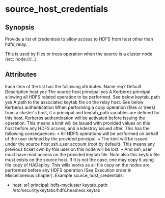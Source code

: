 # source_host_credentials

## Synopsis

Provide a list of credentials to allow access to HDFS from host other than hdfs_relay.

This is used by files or trees operation when the source is a cluster node (src: node:///...)

## Attributes

Each item of the list has the following attributes:
Name	req?	Default	Description
host	yes		The source host
principal	yes		A Kerberos principal allowing all HDFS related operation to be performed. See below
keytab_path	yes		A path to the associated keytab file on the relay host. See below
Kerberos authentication
When performing a copy operation (files or trees) from a cluster's host, if a principal and keytab_path variables are defined for this host, Kerberos authentication will be activated before issuing the operation. This means a kinit will be issued with provided values on this host before any HDFS access, and a kdestroy issued after. This has the following consequences:
•	All HDFS operations will be performed on behalf of the user defined by the provided principal. 
•	The kinit will be issued under the source host ssh_user account (root by default). This means any previous ticket own by this user on this node will be lost. 
•	And ssh_user must have read access on the provided keytab file.
Note also this keytab file must exists on the source host. If it is not the case, one may copy it using file copy of HADeploy. This wills works as all file copy on the nodes are performed before any HDFS operation (See Execution order in Miscellaneous chapter).
Example
source_host_credentials:
- host: sr1
  principal: hdfs-mycluster
  keytab_path: /etc/security/keytabs/hdfs.headless.keytab
 